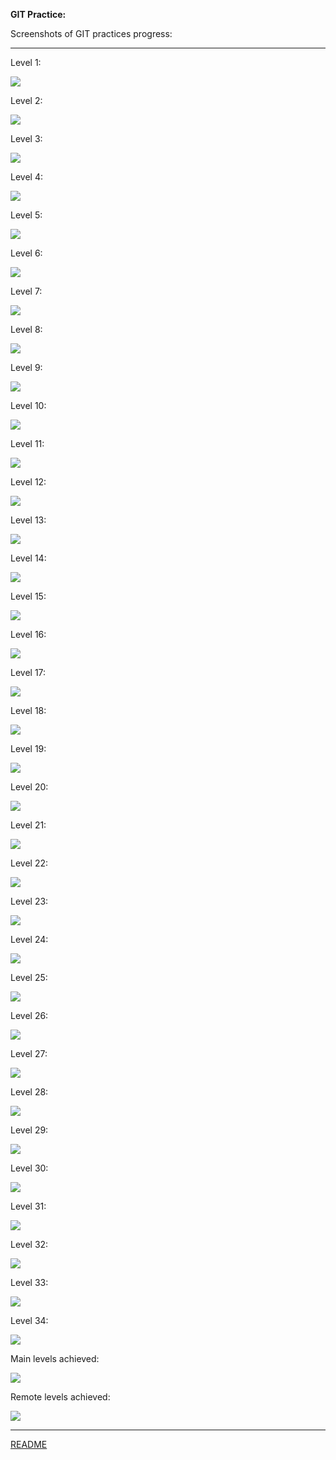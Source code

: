 **GIT Practice:**

Screenshots of GIT practices progress:

***

Level 1:

![](./GIT%20Practice%20screenshots/Screenshot_25.png)

Level 2:

![](./GIT%20Practice%20screenshots/Screenshot_26.png)

Level 3:

![](./GIT%20Practice%20screenshots/Screenshot_27.png)

Level 4:

![](./GIT%20Practice%20screenshots/Screenshot_28.png)

Level 5:

![](./GIT%20Practice%20screenshots/Screenshot_29.png)

Level 6:

![](./GIT%20Practice%20screenshots/Screenshot_30.png)

Level 7:

![](./GIT%20Practice%20screenshots/Screenshot_31.png)

Level 8:

![](./GIT%20Practice%20screenshots/Screenshot_32.png)

Level 9:

![](./GIT%20Practice%20screenshots/Screenshot_33.png)

Level 10:

![](./GIT%20Practice%20screenshots/Screenshot_34.png)

Level 11:

![](./GIT%20Practice%20screenshots/Screenshot_35.png)

Level 12:

![](./GIT%20Practice%20screenshots/Screenshot_36.png)

Level 13:

![](./GIT%20Practice%20screenshots/Screenshot_37.png)

Level 14:

![](./GIT%20Practice%20screenshots/Screenshot_38.png)

Level 15:

![](./GIT%20Practice%20screenshots/Screenshot_39.png)

Level 16:

![](./GIT%20Practice%20screenshots/Screenshot_40.png)

Level 17:

![](./GIT%20Practice%20screenshots/Screenshot_41.png)

Level 18:

![](./GIT%20Practice%20screenshots/Screenshot_42.png)

Level 19:

![](./GIT%20Practice%20screenshots/Screenshot_43.png)

Level 20:

![](./GIT%20Practice%20screenshots/Screenshot_44.png)

Level 21:

![](./GIT%20Practice%20screenshots/Screenshot_45.png)

Level 22:

![](./GIT%20Practice%20screenshots/Screenshot_46.png)

Level 23:

![](./GIT%20Practice%20screenshots/Screenshot_47.png)

Level 24:

![](./GIT%20Practice%20screenshots/Screenshot_48.png)

Level 25:

![](./GIT%20Practice%20screenshots/Screenshot_49.png)

Level 26:

![](./GIT%20Practice%20screenshots/Screenshot_50.png)

Level 27:

![](./GIT%20Practice%20screenshots/Screenshot_51.png)

Level 28:

![](./GIT%20Practice%20screenshots/Screenshot_52.png)

Level 29:

![](./GIT%20Practice%20screenshots/Screenshot_53.png)

Level 30:

![](./GIT%20Practice%20screenshots/Screenshot_54.png)

Level 31:

![](./GIT%20Practice%20screenshots/Screenshot_55.png)

Level 32:

![](./GIT%20Practice%20screenshots/Screenshot_56.png)

Level 33:

![](./GIT%20Practice%20screenshots/Screenshot_57.png)

Level 34:

![](./GIT%20Practice%20screenshots/Screenshot_58.png)

Main levels achieved:

![](./GIT%20Practice%20screenshots/Screenshot_1.png)

Remote levels achieved:

![](./GIT%20Practice%20screenshots/Screenshot_2.png)

***

[README](README.md)
